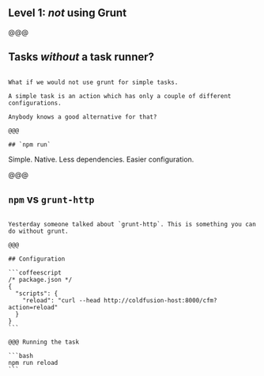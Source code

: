 ## Level 1: *not* using Grunt

@@@

## Tasks *without* a task runner?

~~~~

What if we would not use grunt for simple tasks.

A simple task is an action which has only a couple of different configurations.

Anybody knows a good alternative for that?

@@@

## `npm run`

~~~~

Simple. Native. Less dependencies. Easier configuration.

@@@

## `npm` vs `grunt-http`

~~~~

Yesterday someone talked about `grunt-http`. This is something you can do without grunt.

@@@

## Configuration

```coffeescript
/* package.json */
{
  "scripts": {
    "reload": "curl --head http://coldfusion-host:8000/cfm?action=reload"
  }
}
```

@@@ Running the task

```bash
npm run reload
```